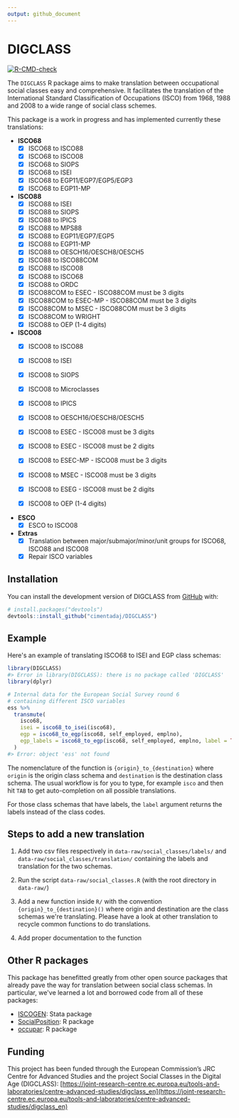 ```yaml
---
output: github_document
---
```


<!-- README.md is generated from README.Rmd. Please edit that file -->



# DIGCLASS

<!-- badges: start -->
[![R-CMD-check](https://github.com/cimentadaj/DIGCLASS/actions/workflows/R-CMD-check.yaml/badge.svg)](https://github.com/cimentadaj/DIGCLASS/actions/workflows/R-CMD-check.yaml)
<!-- badges: end -->

The `DIGCLASS` R package aims to make translation between occupational social classes easy and comprehensive. It facilitates the translation of the International Standard Classification of Occupations (ISCO) from 1968, 1988 and 2008 to a wide range of social class schemes.

This package is a work in progress and has implemented currently these translations:

* **ISCO68**
  - [X] ISCO68 to ISCO88
  - [X] ISCO68 to ISCO08
  - [X] ISCO68 to SIOPS
  - [X] ISCO68 to ISEI
  - [X] ISCO68 to EGP11/EGP7/EGP5/EGP3
  - [X] ISCO68 to EGP11-MP

* **ISCO88**
  - [X] ISCO88 to ISEI
  - [X] ISCO88 to SIOPS
  - [X] ISCO88 to IPICS
  - [X] ISCO88 to MPS88
  - [X] ISCO88 to EGP11/EGP7/EGP5
  - [X] ISCO88 to EGP11-MP
  - [X] ISCO88 to OESCH16/OESCH8/OESCH5
  - [X] ISCO88 to ISCO88COM
  - [X] ISCO88 to ISCO08
  - [X] ISCO88 to ISCO68
  - [X] ISCO88 to ORDC
  - [X] ISCO88COM to ESEC - ISCO88COM must be 3 digits
  - [X] ISCO88COM to ESEC-MP - ISCO88COM must be 3 digits
  - [X] ISCO88COM to MSEC - ISCO88COM must be 3 digits
  - [X] ISCO88COM to WRIGHT
  - [X] ISCO88 to OEP (1-4 digits)

* **ISCO08**
  - [X] ISCO08 to ISCO88
  - [X] ISCO08 to ISEI
  - [X] ISCO08 to SIOPS
  - [X] ISCO08 to Microclasses
  - [X] ISCO08 to IPICS
  - [X] ISCO08 to OESCH16/OESCH8/OESCH5
  - [X] ISCO08 to ESEC - ISCO08 must be 3 digits
  - [X] ISCO08 to ESEC - ISCO08 must be 2 digits
  - [X] ISCO08 to ESEC-MP - ISCO08 must be 3 digits
  - [X] ISCO08 to MSEC - ISCO08 must be 3 digits
  - [X] ISCO08 to ESEG - ISCO08 must be 2 digits
  - [X] ISCO08 to OEP (1-4 digits)


* **ESCO**
  - [X] ESCO to ISCO08

* **Extras**
  - [X] Translation between major/submajor/minor/unit groups for ISCO68, ISCO88 and ISCO08
  - [X] Repair ISCO variables

## Installation

You can install the development version of DIGCLASS from [GitHub](https://github.com/) with:

``` r
# install.packages("devtools")
devtools::install_github("cimentadaj/DIGCLASS")
```

## Example

Here's an example of translating ISCO68 to ISEI and EGP class schemas:


``` r
library(DIGCLASS)
#> Error in library(DIGCLASS): there is no package called 'DIGCLASS'
library(dplyr)

# Internal data for the European Social Survey round 6
# containing different ISCO variables
ess %>%
  transmute(
    isco68,
    isei = isco68_to_isei(isco68),
    egp = isco68_to_egp(isco68, self_employed, emplno),
    egp_labels = isco68_to_egp(isco68, self_employed, emplno, label = TRUE)
  )
#> Error: object 'ess' not found
```

The nomenclature of the function is `{origin}_to_{destination}` where `origin` is the origin class schema and `destination` is the destination class schema. The usual workflow is for you to type, for example `isco` and then hit `TAB` to get auto-completion on all possible translations.

For those class schemas that have labels, the `label` argument returns the labels instead of the class codes.

## Steps to add a new translation

1. Add two csv files respectively in `data-raw/social_classes/labels/` and `data-raw/social_classes/translation/` containing the labels and translation for the two schemas.

2. Run the script `data-raw/social_classes.R` (with the root directory in `data-raw/`)

3. Add a new function inside `R/` with the convention `{origin}_to_{destination}()` where origin and destination are the class schemas we're translating. Please have a look at other translation to recycle common functions to do translations.

4. Add proper documentation to the function

## Other R packages

This package has benefitted greatly from other open source packages that already pave the way for translation between social class schemas. In particular, we've learned a lot and borrowed code from all of these packages:

- [ISCOGEN](https://github.com/benjann/iscogen): Stata package
- [SocialPosition](https://cran.r-project.org/web/packages/SocialPosition/index.html): R package
- [occupar](https://github.com/DiogoFerrari/occupar/): R package


## Funding

This project has been funded through the European Commission’s JRC Centre for Advanced Studies and the project Social Classes in the Digital Age (DIGCLASS): [https://joint-research-centre.ec.europa.eu/tools-and-laboratories/centre-advanced-studies/digclass_en](https://joint-research-centre.ec.europa.eu/tools-and-laboratories/centre-advanced-studies/digclass_en)
